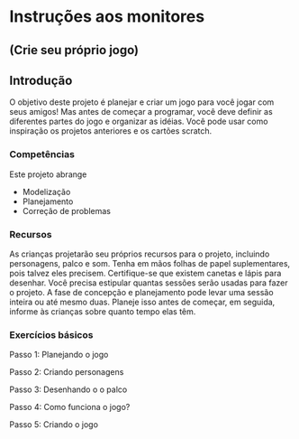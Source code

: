 # Instruções aos monitores
## (Crie seu próprio jogo)

## Introdução

O objetivo deste projeto é planejar e criar um jogo para você jogar com seus amigos! 
Mas antes de começar a programar, você deve definir as diferentes partes do jogo e organizar as idéias. 
Você pode usar como inspiração os projetos anteriores e os cartões scratch.

### Competências
Este projeto abrange

* Modelização
* Planejamento
* Correção de problemas

### Recursos

As crianças projetarão seu próprios recursos para o projeto, incluindo personagens, palco e som. Tenha em mãos folhas de papel suplementares, pois talvez eles precisem. Certifique-se que existem canetas e lápis para desenhar. Você precisa estipular quantas sessões serão usadas para fazer o projeto. 
A fase de concepção e planejamento pode levar uma sessão inteira ou até mesmo duas. 
Planeje isso antes de começar, em seguida, informe às crianças sobre quanto tempo elas têm.

### Exercícios básicos
Passo 1: Planejando o jogo

Passo 2: Criando personagens

Passo 3: Desenhando o o palco

Passo 4: Como funciona o jogo?

Passo 5: Criando o jogo
